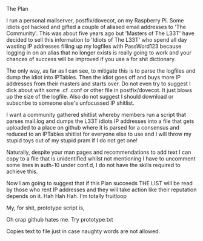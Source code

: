 The Plan

I run a personal mailserver, postfix/dovecot, on my Raspberry Pi. Some idiots got hacked and gifted a couple of aliased email addresses to 'The Community'. This was about five years ago but 'Masters of The L33T' have decided to sell this information to 'Idiots of The L33T' who spend all day wasting IP addresses filling up my logfiles with PassWord123 because logging in on an alias that no longer exists is really going to work and your chances of success will be improved if you use a for shit dictionary.

The only way, as far as I can see, to mitigate this is to parse the logfiles and dump the idiot into IPTables. Then the idiot goes off and buys more IP addresses from their masters and starts over. Do not even try to suggest I dick about with some .cf .conf or other file in postfix/dovecot. It just blows up the size of the logfile. Also do not suggest I should download or subscribe to someone else's unfocussed IP shitlist.

I want a community gathered shitlist whereby members run a script that parses mail.log and dumps the L33T idiots IP addresses into a file that gets uploaded to a place on github where it is parsed for a consensus and reduced to an IPTables shitlist for everyone else to use and I will throw my stupid toys out of my stupid pram if I do not get one!

Naturally, despite your man pages and recommendations to add text I can copy to a file that is unidentified whilst not mentioning I have to uncomment some lines in auth-10 under conf.d, I do not have the skills required to achieve this.

Now I am going to suggest that if this Plan succeeds THE LIST will be read by those who rent IP addresses and they will take action like their reputation depends on it. Hah Hah Hah. I'm totally fruitloop

My, for shit, prototype script is,

Oh crap github hates me. Try prototype.txt

Copies text to file just in case naughty words are not allowed.

